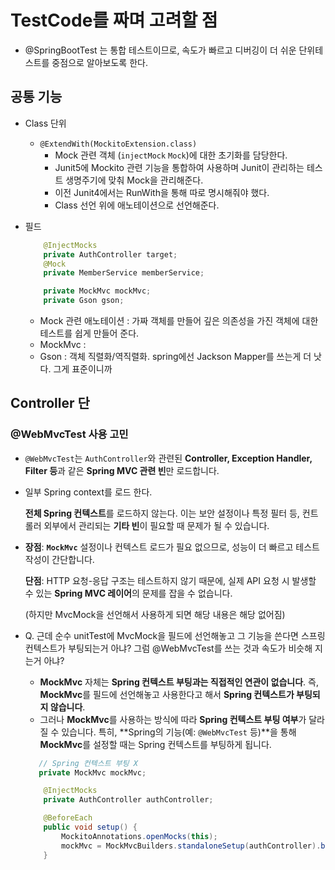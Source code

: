 # TestCode를 짜며 고려할 점

- @SpringBootTest 는 통합 테스트이므로, 속도가 빠르고 디버깅이 더 쉬운 단위테스트를 중점으로 알아보도록 한다.

## 공통 기능

- Class 단위

    - `@ExtendWith(MockitoExtension.class)`
        - Mock 관련 객체 (`injectMock` `Mock`)에 대한 초기화를 담당한다.
        - Junit5에 Mockito 관련 기능을 통합하여 사용하며 Junit이 관리하는 테스트 생명주기에 맞춰 Mock을 관리해준다.
        - 이전 Junit4에서는 RunWith을 통해 따로 명시해줘야 했다.
        - Class 선언 위에 애노테이션으로 선언해준다.

- 필드

  ```java
      @InjectMocks
      private AuthController target;
      @Mock
      private MemberService memberService;
  
      private MockMvc mockMvc;
      private Gson gson;
  ```

    - Mock 관련 애노테이션 : 가짜 객체를 만들어 깊은 의존성을 가진 객체에 대한 테스트를 쉽게 만들어 준다.
    - MockMvc :
    - Gson : 객체 직렬화/역직렬화. spring에선 Jackson Mapper를 쓰는게 더 낫다. 그게 표준이니까



## Controller 단

### @WebMvcTest 사용 고민

- `@WebMvcTest`는 `AuthController`와 관련된 **Controller, Exception Handler, Filter 등**과 같은 **Spring MVC 관련 빈**만 로드합니다.

- 일부 Spring context를 로드 한다.

  **전체 Spring 컨텍스트**를 로드하지 않는다.  이는 보안 설정이나 특정 필터 등, 컨트롤러 외부에서 관리되는 **기타 빈**이 필요할 때 문제가 될 수 있습니다.

- **장점**: **`MockMvc`** 설정이나 컨텍스트 로드가 필요 없으므로, 성능이 더 빠르고 테스트 작성이 간단합니다.

  **단점**: HTTP 요청-응답 구조는 테스트하지 않기 때문에, 실제 API 요청 시 발생할 수 있는 **Spring MVC 레이어**의 문제를 잡을 수 없습니다.

  (하지만 MvcMock을 선언해서 사용하게 되면 해당 내용은 해당 없어짐)

- Q.  근데 순수 unitTest에 MvcMock을 필드에 선언해놓고 그 기능을 쓴다면 스프링컨텍스트가 부팅되는거 아냐? 그럼 @WebMvcTest를 쓰는 것과 속도가 비슷해 지는거 아냐?

    -  **MockMvc** 자체는 **Spring 컨텍스트 부팅과는 직접적인 연관이 없습니다**. 즉, **MockMvc**를 필드에 선언해놓고 사용한다고 해서 **Spring 컨텍스트가 부팅되지 않습니다**.
    -  그러나 **MockMvc**를 사용하는 방식에 따라 **Spring 컨텍스트 부팅 여부**가 달라질 수 있습니다. 특히, **Spring의 기능(예: `@WebMvcTest` 등)**을 통해 **MockMvc**를 설정할 때는 Spring 컨텍스트를 부팅하게 됩니다.

  ```java
     // Spring 컨텍스트 부팅 X
     private MockMvc mockMvc;
  
      @InjectMocks
      private AuthController authController;
  
      @BeforeEach
      public void setup() {
          MockitoAnnotations.openMocks(this);
          mockMvc = MockMvcBuilders.standaloneSetup(authController).build();  
      }
  ```

  